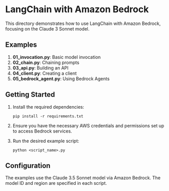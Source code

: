 # LangChain with Amazon Bedrock

This directory demonstrates how to use LangChain with Amazon Bedrock, focusing on the Claude 3 Sonnet model.

## Examples

1. **01_invocation.py**: Basic model invocation
2. **02_chain.py**: Chaining prompts
3. **03_api.py**: Building an API
4. **04_client.py**: Creating a client
6. **05_bedrock_agent.py**: Using Bedrock Agents

## Getting Started

1. Install the required dependencies:
   ```
   pip install -r requirements.txt
   ```

2. Ensure you have the necessary AWS credentials and permissions set up to access Bedrock services.

3. Run the desired example script:
   ```
   python <script_name>.py
   ```

## Configuration

The examples use the Claude 3.5 Sonnet model via Amazon Bedrock. The model ID and region are specified in each script.


